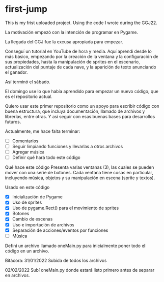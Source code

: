# first-jump
This is my frist uploaded project. Using the code I wrote during the GGJ22.

 La motivación empezó con la intención de programar en Pygame.

 La llegada del GGJ fue la excusa apropiada para empezar.

Conseguí un tutorial en YouTube de hora y media. Aquí aprendí desde lo más básico, empezando por la creación de la ventana y la configuración de sus propiedades, hasta la manipulación de sprites en el escenario, actualización del puntaje de cada nave, y la aparición de texto anunciando el ganador.

Así terminó el sábado.

El domingo use lo que había aprendido para empezar un nuevo código, que es el repositorio actual.

Quiero usar este primer repositorio como un apoyo para escribir código con buena estructura, que incluya documentación, llamado de archivos y librerías, entre otras. Y así seguir con esas buenas bases para desarrollos futuros.

Actualmente, me hace falta terminar:
- [ ] Comentarios
- [ ] Seguir limpiando funciones y llevarlas a otros archivos
- [ ] Agregar música
- [ ] Definir qué hará todo este código

Qué hace este código
Presenta varias ventanas (3), las cuales se pueden mover con una serie de botones. Cada ventana tiene cosas en particular, incluyendo música, objetos y su manipulación en escena (sprite y textos).

Usado en este código
- [x] Inicialización de Pygame
- [x] Uso de sprites
- [x] Uso de pygame.Rect() para el movimiento de sprites
- [x] Botones
- [x] Cambio de escenas
- [x] Uso e importación de archivos
- [x] Separación de acciones/eventos por funciones
- [ ] Música

Definí un archivo llamado oneMain.py para inicialmente poner todo el código en un archivo.

Bitácora:
31/01/2022
Subida de todos los archivos

02/02/2022
Subí oneMain.py donde estará listo primero antes de separar en archivos.